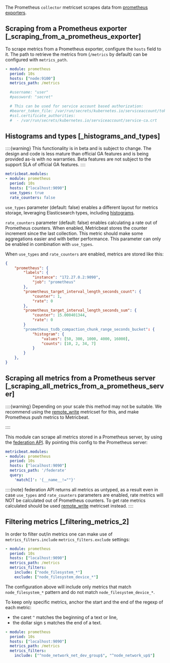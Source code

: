 The Prometheus `collector` metricset scrapes data from [prometheus exporters](https://prometheus.io/docs/instrumenting/exporters/).


## Scraping from a Prometheus exporter [_scraping_from_a_prometheus_exporter]

To scrape metrics from a Prometheus exporter, configure the `hosts` field to it. The path to retrieve the metrics from (`/metrics` by default) can be configured with `metrics_path`.

```yaml
- module: prometheus
  period: 10s
  hosts: ["node:9100"]
  metrics_path: /metrics

  #username: "user"
  #password: "secret"

  # This can be used for service account based authorization:
  #bearer_token_file: /var/run/secrets/kubernetes.io/serviceaccount/token
  #ssl.certificate_authorities:
  #  - /var/run/secrets/kubernetes.io/serviceaccount/service-ca.crt
```


## Histograms and types [_histograms_and_types]

::::{warning}
This functionality is in beta and is subject to change. The design and code is less mature than official GA features and is being provided as-is with no warranties. Beta features are not subject to the support SLA of official GA features.
::::


```yaml
metricbeat.modules:
- module: prometheus
  period: 10s
  hosts: ["localhost:9090"]
  use_types: true
  rate_counters: false
```

`use_types` parameter (default: false) enables a different layout for metrics storage, leveraging Elasticsearch types, including [histograms](elasticsearch://reference/elasticsearch/mapping-reference/histogram.md).

`rate_counters` parameter (default: false) enables calculating a rate out of Prometheus counters. When enabled, Metricbeat stores the counter increment since the last collection. This metric should make some aggregations easier and with better performance. This parameter can only be enabled in combination with `use_types`.

When `use_types` and `rate_counters` are enabled, metrics are stored like this:

```json
{
    "prometheus": {
        "labels": {
            "instance": "172.27.0.2:9090",
            "job": "prometheus"
        },
        "prometheus_target_interval_length_seconds_count": {
            "counter": 1,
            "rate": 0
        },
        "prometheus_target_interval_length_seconds_sum": {
            "counter": 15.000401344,
            "rate": 0
        }
        "prometheus_tsdb_compaction_chunk_range_seconds_bucket": {
            "histogram": {
                "values": [50, 300, 1000, 4000, 16000],
                "counts": [10, 2, 34, 7]
            }
        }
    },
}
```


## Scraping all metrics from a Prometheus server [_scraping_all_metrics_from_a_prometheus_server]

::::{warning}
Depending on your scale this method may not be suitable. We recommend using the [remote_write](/reference/metricbeat/metricbeat-metricset-prometheus-remote_write.md) metricset for this, and make Prometheus push metrics to Metricbeat.

::::


This module can scrape all metrics stored in a Prometheus server, by using the [federation API](https://prometheus.io/docs/prometheus/latest/federation/). By pointing this config to the Prometheus server:

```yaml
metricbeat.modules:
- module: prometheus
  period: 10s
  hosts: ["localhost:9090"]
  metrics_path: '/federate'
  query:
    'match[]': '{__name__!=""}'
```

::::{note}
federation API returns all metrics as untyped, as a result even in case `use_types` and `rate_counters` parameters are enabled, rate metrics will NOT be calculated out of Prometheus counters. To get rate metrics calculated should be used [remote_write](/reference/metricbeat/metricbeat-metricset-prometheus-remote_write.md) metricset instead.
::::



## Filtering metrics [_filtering_metrics_2]

In order to filter out/in metrics one can make use of `metrics_filters.include` `metrics_filters.exclude` settings:

```yaml
- module: prometheus
  period: 10s
  hosts: ["localhost:9090"]
  metrics_path: /metrics
  metrics_filters:
    include: ["node_filesystem_*"]
    exclude: ["node_filesystem_device_*"]
```

The configuration above will include only metrics that match `node_filesystem_*` pattern and do not match `node_filesystem_device_*`.

To keep only specific metrics, anchor the start and the end of the regexp of each metric:

* the caret `^` matches the beginning of a text or line,
* the dollar sign `$` matches the end of a text.

```yaml
- module: prometheus
  period: 10s
  hosts: ["localhost:9090"]
  metrics_path: /metrics
  metrics_filters:
    include: ["^node_network_net_dev_group$", "^node_network_up$"]
```
